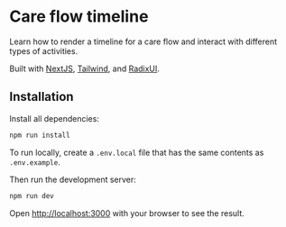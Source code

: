 # Care flow timeline

Learn how to render a timeline for a care flow and interact with different types of activities.

Built with [NextJS](https://nextjs.org/), [Tailwind](https://tailwindcss.com/), and [RadixUI](radix-ui.com).

## Installation

Install all dependencies:

```bash
npm run install
```

To run locally, create a `.env.local` file that has the same contents as `.env.example`.

Then run the development server:

```bash
npm run dev
```

Open [http://localhost:3000](http://localhost:3000) with your browser to see the result.
